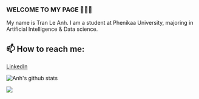 ### WELCOME TO MY PAGE 👋👋👋
My name is Tran Le Anh. I am a student at Phenikaa University, majoring in Artificial Intelligence & Data science. <!-- I am interested in the following topics: Deep Learning in NLP, Computer Vision and also Large Language Model. Data Science. Reinforcement Learning.--><br>
## 📫 How to reach me: 
[LinkedIn](https://www.linkedin.com/in/le-anh-tran-406900294/) 

![Anh's github stats](https://github-readme-stats-git-masterrstaa-rickstaa.vercel.app/api?username=TranAnh35&show_icons=true&theme=tokyonight&hide=contribs,prs,issues)

<a href="https://github.com/TranAnh35/Project_OOP/">
  <!-- Change the `github-readme-stats.anuraghazra1.vercel.app` to `github-readme-stats.vercel.app`  -->
  <img align="center" src="https://github-readme-stats.anuraghazra1.vercel.app/api/pin/?username=TranAnh35&repo=Project_OOP&theme=radical" />
</a>

